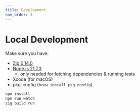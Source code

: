 ```yaml
---
title: Development
nav_order: 3
---
```


# Local Development

Make sure you have:

- [Zig 0.14.0](https://ziglang.org/download/)
- [Node.js 21.7.3](https://nodejs.org/)
  - only needed for fetching dependencies & running tests
- Xcode (for macOS)
- pkg-config (`brew install pkg-config`)

```bash
npm install
npm run watch
zig build run
```
